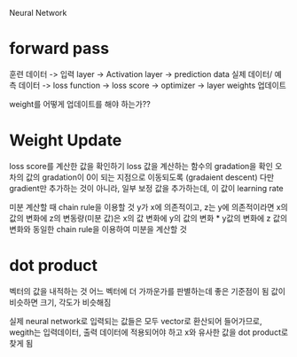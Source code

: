 Neural Network

# forward pass

훈련 데이터 -> 입력 layer -> Activation layer -> prediction data
실제 데이터/ 예측 데이터 -> loss function -> loss score -> optimizer -> layer weights 업데이트

weight를 어떻게 업데이트를 해야 하는가??

# Weight Update
loss score를 계산한 값을 확인하기
loss 값을 계산하는 함수의 gradation을 확인
오차의 값의 gradation이 0이 되는 지점으로 이동되도록 (gradaient descent)
다만 gradient만 추가하는 것이 아니라, 일부 보정 값을 추가하는데, 이 값이 learning rate

미분 계산할 때 chain rule을 이용할 것
y가 x에 의존적이고, z는 y에 의존적이라면
x의 값의 변화에 z의 변동량(미분 값)은 x의 값 변화에 y의 값의 변화 * y값의 변화에 z 값의 변화와 동일한 chain rule을 이용하여 미분을 계산할 것

# dot product
벡터의 값을 내적하는 것
어느 벡터에 더 가까운가를 판별하는데 좋은 기준점이 됨
값이 비슷하면 크기, 각도가 비슷해짐

실제 neural network로 입력되는 값들은 모두 vector로 환산되어 들어가므로, 
wegith는 입력데이터, 출력 데이터에 적용되어야 하고
x와 유사한 값을 dot product로 찾게 됨
